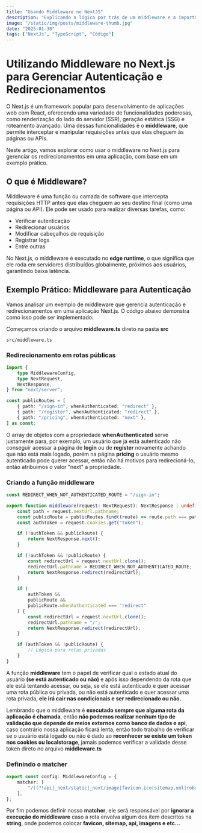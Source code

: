 ```yaml
---
title: "Usando Middleware no NextJS"
description: "Explicando a lógica por trás de um middleware e a importância dele em uma aplicação com autenticação"
image: "/static/img/posts/middleware-thumb.jpg"
date: "2025-01-30"
tags: ["NextJs", "TypeScript", "Código"]
---
```


# Utilizando Middleware no Next.js para Gerenciar Autenticação e Redirecionamentos

O Next.js é um framework popular para desenvolvimento de aplicações web com React, oferecendo uma variedade de funcionalidades poderosas, como renderização do lado do servidor (SSR), geração estática (SSG) e roteamento avançado. Uma dessas funcionalidades é o **middleware**, que permite interceptar e manipular requisições antes que elas cheguem às páginas ou APIs.

Neste artigo, vamos explorar como usar o middleware no Next.js para gerenciar os redirecionamentos em uma aplicação, com base em um exemplo prático.

## O que é Middleware?

Middleware é uma função ou camada de software que intercepta requisições HTTP antes que elas cheguem ao seu destino final (como uma página ou API). Ele pode ser usado para realizar diversas tarefas, como:

-   Verificar autenticação
-   Redirecionar usuários
-   Modificar cabeçalhos de requisição
-   Registrar logs
-   Entre outras

No Next.js, o middleware é executado no **edge runtime**, o que significa que ele roda em servidores distribuídos globalmente, próximos aos usuários, garantindo baixa latência.

## Exemplo Prático: Middleware para Autenticação

Vamos analisar um exemplo de middleware que gerencia autenticação e redirecionamentos em uma aplicação Next.js. O código abaixo demonstra como isso pode ser implementado:

Começamos criando o arquivo **middleware.ts** direto na pasta **src**

```
src/middleware.ts
```

### Redirecionamento em rotas públicas

```typescript
import {
    type MiddlewareConfig,
    type NextRequest,
    NextResponse,
} from "next/server";

const publicRoutes = [
    { path: "/sign-in", whenAuthenticated: "redirect" },
    { path: "/register", whenAuthenticated: "redirect" },
    { path: "/pricing", whenAuthenticated: "next" },
] as const;
```

O array de objetos com a propriedade **whenAuthenticated** serve justamente para, por exemplo, um usuário que já está autenticado não conseguir acessar a página de **login** ou de **register** novamente achando que não está mais logado, porém na página **pricing** o usuário mesmo autenticado pode querer acessar, então não há motivos para redirecioná-lo, então atribuimos o valor "next" a propriedade.

### Criando a função middleware

```typescript
const REDIRECT_WHEN_NOT_AUTHENTICATED_ROUTE = "/sign-in";

export function middleware(request: NextRequest): NextResponse | undefined {
    const path = request.nextUrl.pathname;
    const publicRoute = publicRoutes.find((route) => route.path === path);
    const authToken = request.cookies.get("token");

    if (!authToken && publicRoute) {
        return NextResponse.next();
    }

    if (!authToken && !publicRoute) {
        const redirectUrl = request.nextUrl.clone();
        redirectUrl.pathname = REDIRECT_WHEN_NOT_AUTHENTICATED_ROUTE;
        return NextResponse.redirect(redirectUrl);
    }

    if (
        authToken &&
        publicRoute &&
        publicRoute.whenAuthenticated === "redirect"
    ) {
        const redirectUrl = request.nextUrl.clone();
        redirectUrl.pathname = "/";
        return NextResponse.redirect(redirectUrl);
    }

    if (authToken && !publicRoute) {
        // Lógica para rotas privadas
    }
}
```

A função **middleware** tem o papel de verificar qual o estado atual do usuário **(se está autenticado ou não)** e após isso dependendo da rota que ele está tentando acessar, ou seja, se ele está autenticado e quer acessar uma rota pública ou privada, ou não está autenticado e quer acessar uma rota privada, **ele irá cair nas condicionais e ser redirecionado ou não.**

Lembrando que o middleware é **executado sempre que alguma rota da aplicação é chamada**, então **não podemos realizar nenhum tipo de validação que depende de meios externos como banco de dados e api**, caso contrário nossa aplicação ficará lenta, então todo trabalho de verificar se o usuário está logado ou não é dado ao **reconhecer se existe um token nos cookies ou localstorage**, jamais podemos verificar a validade desse token direto no arquivo **middleware.ts**

### Definindo o matcher

```typescript
export const config: MiddlewareConfig = {
    matcher: [
        "/((?!api|_next/static|_next/image|favicon.ico|sitemap.xml|robots.txt)._)",
    ],
};
```

Por fim podemos definir nosso **matcher**, ele será responsável por **ignorar a execução do middleware** caso a rota envolva algum dos item descritos na **string**, onde podemos colocar **favicon, sitemap, api, imagens e etc...**
